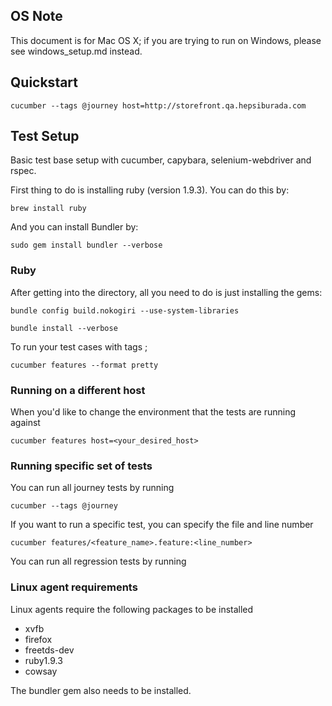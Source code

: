 ## OS Note

This document is for Mac OS X; if you are trying to run on Windows, please see windows_setup.md instead.

## Quickstart

	cucumber --tags @journey host=http://storefront.qa.hepsiburada.com

## Test Setup

Basic test base setup with cucumber, capybara, selenium-webdriver and rspec.

First thing to do is installing ruby (version 1.9.3). You can do this by:

    brew install ruby

And you can install Bundler by:

    sudo gem install bundler --verbose

### Ruby

After getting into the directory, all you need to do is just installing the gems:

    bundle config build.nokogiri --use-system-libraries

    bundle install --verbose

To run your test cases with tags ;

    cucumber features --format pretty

### Running on a different host

When you'd like to change the environment that the tests are running against

	cucumber features host=<your_desired_host>

### Running specific set of tests

You can run all journey tests by running

	cucumber --tags @journey

If you want to run a specific test, you can specify the file and line number

	cucumber features/<feature_name>.feature:<line_number>

You can run all regression tests by running

### Linux agent requirements

Linux agents require the following packages to be installed

* xvfb
* firefox
* freetds-dev
* ruby1.9.3
* cowsay

The bundler gem also needs to be installed.
